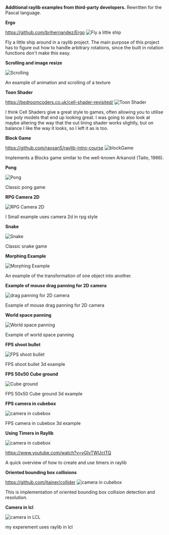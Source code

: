 **Additional raylib examples from third-party developers.**
Rewritten for the Pascal language.


**Ergo** 

https://github.com/brihernandez/Ergo
![Fly a little ship](https://github.com/brihernandez/Ergo/blob/master/screenshots/header.gif?raw=true)

Fly a little ship around in a raylib project. The main purpose of this project has to figure out how to handle arbitrary rotations, since the built in rotation functions don't make this easy.

**Scrolling and image resize**

![Scrolling](Scrollling_and_Animation/prev.gif)

An example of animation and scrolling of a texture


**Toon Shader**

https://bedroomcoders.co.uk/cell-shader-revisited/
![Toon Shader](toonShader/prev.gif)

I think Cell Shaders give a great style to games, often allowing you to utilise low poly models that end up looking great. I was going to also look at maybe altering the way that the out lining shader works slightly, but on balance I like the way it looks, so I left it as is too.


**Block Game**

https://github.com/raysan5/raylib-intro-course
![blockGame](blockGame/blocks_game.gif)

Implements a Blocks game similar to the well-known Arkanoid (Taito, 1986).

**Pong**

![Pong](pong/pong.gif)

Classic pong game

**RPG Camera 2D**

![RPG Camera 2D](RPG_Camera2D/prev.png)

I Small example uses camera 2d in rpg style

**Snake**

![Snake](Snake/prev.png)

Classic snake game


**Morphing Example**

![Morphing Example](MorphTest/prev.png)

An example of the transformation of one object into another.


**Example of mouse drag panning for 2D camera**

![drag panning for 2D camera](https://github.com/GuvaCode/Ray4LazExample/raw/main/Raylib%20example%20of%20mouse%20drag%20panning%20for%202D%20camera/prev.png)

Example of mouse drag panning for 2D camera


**World space panning**

![World space panning](https://github.com/GuvaCode/Ray4LazExample/raw/main/raylib%20worldspace%20panning/prev.png)

Example of world space panning


**FPS shoot bullet**

![FPS shoot bullet](https://github.com/GuvaCode/Ray4LazExample/raw/main/Fps%20shoot%20bullet/prev.png)

FPS shoot bullet 3d example


**FPS 50x50 Cube ground**

![Cube ground](Fps50x50CubeGround/prev.png)

FPS 50x50 Cube ground 3d example


**FPS camera in cubebox**

![camera in cubebox](FpsCameraInCubeBox/prev.png)

FPS camera in cubebox 3d example


**Using Timers in Raylib**

![camera in cubebox](Timer/Timer.png)

https://www.youtube.com/watch?v=vGlvTWUctTQ

A quick overview of how to create and use timers in raylib


**Oriented bounding box collisions**

https://github.com/jtainer/collider
![camera in cubebox](collider_example/collider.png)

This is implementation of oriented bounding box collision detection and resolution.

**Camera in lcl**

![camera in LCL](Visual_3d_Camera_in_LCL/prev.png)

my experement uses raylib in lcl














